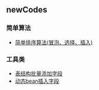 ## newCodes


### 简单算法
- [简单排序算法(冒泡、选择、插入)](https://github.com/shiysin/newCodes/blob/master/java/algo/SortPrimer)


### 工具类
- [表结构批量添加字段](https://github.com/shiysin/newCodes/blob/master/java/utils/AddTableColumnUtils)
- [动态bean插入字段](https://github.com/shiysin/newCodes/blob/master/java/utils/DynamicBeanUtils)


